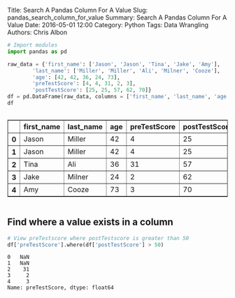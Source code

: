 Title: Search A Pandas Column For A Value
Slug: pandas_search_column_for_value
Summary: Search A Pandas Column For A Value
Date: 2016-05-01 12:00
Category: Python
Tags: Data Wrangling
Authors: Chris Albon




```python
# Import modules
import pandas as pd
```


```python
raw_data = {'first_name': ['Jason', 'Jason', 'Tina', 'Jake', 'Amy'], 
        'last_name': ['Miller', 'Miller', 'Ali', 'Milner', 'Cooze'], 
        'age': [42, 42, 36, 24, 73], 
        'preTestScore': [4, 4, 31, 2, 3],
        'postTestScore': [25, 25, 57, 62, 70]}
df = pd.DataFrame(raw_data, columns = ['first_name', 'last_name', 'age', 'preTestScore', 'postTestScore'])
df
```




<div style="max-height:1000px;max-width:1500px;overflow:auto;">
<table border="1" class="dataframe">
  <thead>
    <tr style="text-align: right;">
      <th></th>
      <th>first_name</th>
      <th>last_name</th>
      <th>age</th>
      <th>preTestScore</th>
      <th>postTestScore</th>
    </tr>
  </thead>
  <tbody>
    <tr>
      <th>0</th>
      <td> Jason</td>
      <td> Miller</td>
      <td> 42</td>
      <td>  4</td>
      <td> 25</td>
    </tr>
    <tr>
      <th>1</th>
      <td> Jason</td>
      <td> Miller</td>
      <td> 42</td>
      <td>  4</td>
      <td> 25</td>
    </tr>
    <tr>
      <th>2</th>
      <td>  Tina</td>
      <td>    Ali</td>
      <td> 36</td>
      <td> 31</td>
      <td> 57</td>
    </tr>
    <tr>
      <th>3</th>
      <td>  Jake</td>
      <td> Milner</td>
      <td> 24</td>
      <td>  2</td>
      <td> 62</td>
    </tr>
    <tr>
      <th>4</th>
      <td>   Amy</td>
      <td>  Cooze</td>
      <td> 73</td>
      <td>  3</td>
      <td> 70</td>
    </tr>
  </tbody>
</table>
</div>



## Find where a value exists in a column


```python
# View preTestscore where postTestscore is greater than 50
df['preTestScore'].where(df['postTestScore'] > 50)
```




    0   NaN
    1   NaN
    2    31
    3     2
    4     3
    Name: preTestScore, dtype: float64


